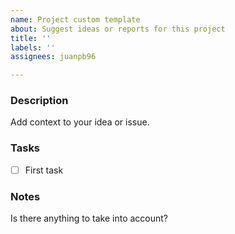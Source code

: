 ```yaml
---
name: Project custom template
about: Suggest ideas or reports for this project
title: ''
labels: ''
assignees: juanpb96

---
```


### Description
Add context to your idea or issue.

### Tasks
- [ ] First task

### Notes
Is there anything to take into account?
